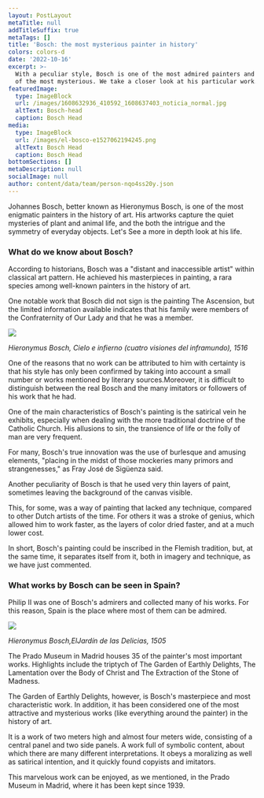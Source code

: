```yaml
---
layout: PostLayout
metaTitle: null
addTitleSuffix: true
metaTags: []
title: 'Bosch: the most mysterious painter in history'
colors: colors-d
date: '2022-10-16'
excerpt: >-
  With a peculiar style, Bosch is one of the most admired painters and also one
  of the most mysterious. We take a closer look at his particular work.
featuredImage:
  type: ImageBlock
  url: /images/1608632936_410592_1608637403_noticia_normal.jpg
  altText: Bosch-head
  caption: Bosch Head
media:
  type: ImageBlock
  url: /images/el-bosco-e1527062194245.png
  altText: Bosch Head
  caption: Bosch Head
bottomSections: []
metaDescription: null
socialImage: null
author: content/data/team/person-nqo4ss20y.json
---
```

Johannes Bosch, better known as Hieronymus Bosch, is one of the most enigmatic painters in the history of art. His artworks capture the quiet mysteries of plant and animal life, and the both the intrigue and the symmetry of everyday objects. Let's See a more in depth look at his life.

### What do we know about Bosch?

According to historians, Bosch was a "distant and inaccessible artist" within classical art pattern. He achieved his masterpieces in painting, a rara species among well-known painters in the history of art.

One notable work that Bosch did not sign is the painting The Ascension, but the limited information available indicates that his family were members of the Confraternity of Our Lady and that he was a member.

![](https://arthive.net/res/media/img/oy800/work/79f/314550@2x.jpg)

*Hieronymus Bosch, Cielo e infierno (cuatro visiones del inframundo), 1516*

One of the reasons that no work can be attributed to him with certainty is that his style has only been confirmed by taking into account a small number or works mentioned by literary sources.Moreover, it is difficult to distinguish between the real Bosch and the many imitators or followers of his work that he had.

One of the main characteristics of Bosch's painting is the satirical vein he exhibits, especially when dealing with the more traditional doctrine of the Catholic Church. His allusions to sin, the transience of life or the folly of man are very frequent.

For many, Bosch's true innovation was the use of burlesque and amusing elements, "placing in the midst of those mockeries many primors and strangenesses," as Fray José de Sigüenza said.

Another peculiarity of Bosch is that he used very thin layers of paint, sometimes leaving the background of the canvas visible.

This, for some, was a way of painting that lacked any technique, compared to other Dutch artists of the time. For others it was a stroke of genius, which allowed him to work faster, as the layers of color dried faster, and at a much lower cost.

In short, Bosch's painting could be inscribed in the Flemish tradition, but, at the same time, it separates itself from it, both in imagery and technique, as we have just commented.

### What works by Bosch can be seen in Spain?

Philip II was one of Bosch's admirers and collected many of his works. For this reason, Spain is the place where most of them can be admired.

![](https://upload.wikimedia.org/wikipedia/commons/a/ae/El_jard%C3%ADn_de_las_Delicias%2C_de_El_Bosco.jpg)

*Hieronymus Bosch,ElJardín de las Delicias, 1505*



The Prado Museum in Madrid houses 35 of the painter's most important works. Highlights include the triptych of The Garden of Earthly Delights, The Lamentation over the Body of Christ and The Extraction of the Stone of Madness.

The Garden of Earthly Delights, however, is Bosch's masterpiece and most characteristic work. In addition, it has been considered one of the most attractive and mysterious works (like everything around the painter) in the history of art.

It is a work of two meters high and almost four meters wide, consisting of a central panel and two side panels. A work full of symbolic content, about which there are many different interpretations. It obeys a moralizing as well as satirical intention, and it quickly found copyists and imitators.

This marvelous work can be enjoyed, as we mentioned, in the Prado Museum in Madrid, where it has been kept since 1939.
